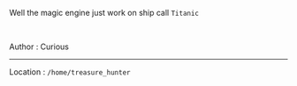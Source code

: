 Well the magic engine just work on ship call `Titanic`

<br>

Author : Curious

---

Location : `/home/treasure_hunter`